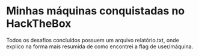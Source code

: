 # Minhas máquinas conquistadas no HackTheBox

Todos os desafios concluídos possuem um arquivo relatório.txt, onde explico na forma mais resumida de como encontrei a flag de user/máquina.
